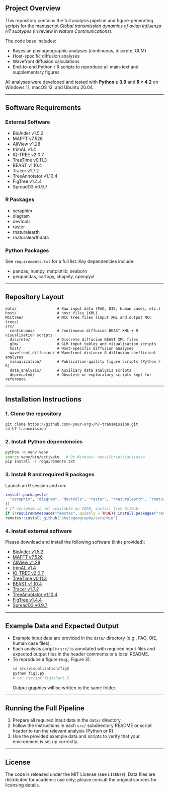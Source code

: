 ## Project Overview
This repository contains the full analysis pipeline and figure-generating scripts for the manuscript *Global transmission dynamics of avian influenza H7 subtypes* (in review in *Nature Communications*).

The code base includes:
- Bayesian phylogeographic analyses (continuous, discrete, GLM)
- Host-specific diffusion analyses
- Wavefront diffusion calculations
- End-to-end Python / R scripts to reproduce all main-text and supplementary figures

All analyses were developed and tested with **Python ≥ 3.9** and **R ≥ 4.2** on Windows 11, macOS 12, and Ubuntu 20.04.

---

## Software Requirements

### External Software
- BioAider v1.5.2
- MAFFT v7.526
- AliView v1.28
- trimAL v1.4
- IQ-TREE v2.0.7
- TreeTime v0.11.3
- BEAST v1.10.4
- Tracer v1.7.2
- TreeAnnotator v1.10.4
- FigTree v1.4.4
- SpreadD3 v0.9.7

### R Packages
- seraphim
- diagram
- devtools
- raster
- rnaturalearth
- rnaturalearthdata

### Python Packages
See `requirements.txt` for a full list. Key dependencies include:
- pandas, numpy, matplotlib, seaborn
- geopandas, cartopy, shapely, openpyxl

---

## Repository Layout
```
data/                  # Raw input data (FAO, OIE, human cases, etc.)
host/                  # host files (XML)
MCCtree/               # MCC tree files (input XML and output MCC trees)
src/
  continuous/          # Continuous diffusion BEAST XML + R visualisation scripts
  discrete/            # Discrete diffusion BEAST XML files
  glm/                 # GLM input tables and visualisation scripts
  host/                # Host-specific diffusion analyses
  wavefront_diffusion/ # Wavefront distance & diffusion-coefficient analyses
  visualization/       # Publication-quality figure scripts (Python / R)
  data_analysis/       # Auxiliary data analysis scripts
  deprecated/          # Obsolete or exploratory scripts kept for reference
```

---

## Installation Instructions

### 1. Clone the repository
```bash
git clone https://github.com/<your-org>/h7-transmission.git
cd h7-transmission
```

### 2. Install Python dependencies
```bash
python -m venv venv
source venv/bin/activate   # On Windows: venv\Scripts\activate
pip install -r requirements.txt
```

### 3. Install R and required R packages
Launch an R session and run:
```r
install.packages(c(
  "seraphim", "diagram", "devtools", "raster", "rnaturalearth", "rnaturalearthdata"
))
# If seraphim is not available on CRAN, install from GitHub:
if (!requireNamespace("remotes", quietly = TRUE)) install.packages("remotes")
remotes::install_github("phylogeography/seraphim")
```

### 4. Install external software
Please download and install the following software (links provided):
- [BioAider v1.5.2](https://github.com/bioaider/BioAider)
- [MAFFT v7.526](https://mafft.cbrc.jp/alignment/software/)
- [AliView v1.28](https://ormbunkar.se/aliview/)
- [trimAL v1.4](http://trimal.cgenomics.org/)
- [IQ-TREE v2.0.7](http://www.iqtree.org/)
- [TreeTime v0.11.3](https://github.com/neherlab/treetime)
- [BEAST v1.10.4](https://beast.community/)
- [Tracer v1.7.2](https://beast.community/tracer)
- [TreeAnnotator v1.10.4](https://beast.community/treeannotator)
- [FigTree v1.4.4](https://github.com/rambaut/figtree/releases)
- [SpreadD3 v0.9.7](https://rega.kuleuven.be/cev/ecv/software/spreadd3)

---

## Example Data and Expected Output
- Example input data are provided in the `data/` directory (e.g., FAO, OIE, human case files).
- Each analysis script in `src/` is annotated with required input files and expected output files in the header comments or a local README.
- To reproduce a figure (e.g., Figure 3):
  ```bash
  cd src/visualization/fig3
  python fig3.py
  # or: Rscript fig3chart.R
  ```
  Output graphics will be written to the same folder.

---

## Running the Full Pipeline
1. Prepare all required input data in the `data/` directory.
2. Follow the instructions in each `src/` subdirectory README or script header to run the relevant analysis (Python or R).
3. Use the provided example data and scripts to verify that your environment is set up correctly. 

---

## License
The code is released under the MIT License (see `LICENSE`). Data files are distributed for academic use only; please consult the original sources for licensing details.
